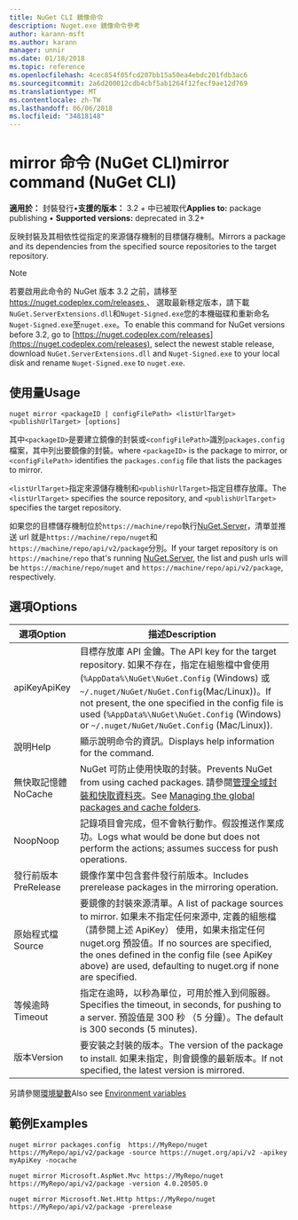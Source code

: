 ```yaml
---
title: NuGet CLI 鏡像命令
description: Nuget.exe 鏡像命令參考
author: karann-msft
ms.author: karann
manager: unnir
ms.date: 01/18/2018
ms.topic: reference
ms.openlocfilehash: 4cec854f05fcd207bb15a50ea4ebdc201fdb3ac6
ms.sourcegitcommit: 2a6d200012cdb4cbf5ab1264f12fecf9ae12d769
ms.translationtype: MT
ms.contentlocale: zh-TW
ms.lasthandoff: 06/06/2018
ms.locfileid: "34818148"
---
```

# <a name="mirror-command-nuget-cli"></a><span data-ttu-id="7fe3e-103">mirror 命令 (NuGet CLI)</span><span class="sxs-lookup"><span data-stu-id="7fe3e-103">mirror command (NuGet CLI)</span></span>

<span data-ttu-id="7fe3e-104">**適用於：** 封裝發行&bullet;**支援的版本：** 3.2 + 中已被取代</span><span class="sxs-lookup"><span data-stu-id="7fe3e-104">**Applies to:** package publishing &bullet; **Supported versions:** deprecated in 3.2+</span></span>

<span data-ttu-id="7fe3e-105">反映封裝及其相依性從指定的來源儲存機制的目標儲存機制。</span><span class="sxs-lookup"><span data-stu-id="7fe3e-105">Mirrors a package and its dependencies from the specified source repositories to the target repository.</span></span>

> [!NOTE]
> <span data-ttu-id="7fe3e-106">若要啟用此命令的 NuGet 版本 3.2 之前，請移至[ https://nuget.codeplex.com/releases ](https://nuget.codeplex.com/releases)、 選取最新穩定版本，請下載`NuGet.ServerExtensions.dll`和`Nuget-Signed.exe`您的本機磁碟和重新命名`Nuget-Signed.exe`至`nuget.exe`。</span><span class="sxs-lookup"><span data-stu-id="7fe3e-106">To enable this command for NuGet versions before 3.2, go to [https://nuget.codeplex.com/releases](https://nuget.codeplex.com/releases), select the newest stable release, download `NuGet.ServerExtensions.dll` and `Nuget-Signed.exe` to your local disk and rename `Nuget-Signed.exe` to `nuget.exe`.</span></span>

## <a name="usage"></a><span data-ttu-id="7fe3e-107">使用量</span><span class="sxs-lookup"><span data-stu-id="7fe3e-107">Usage</span></span>

```cli
nuget mirror <packageID | configFilePath> <listUrlTarget> <publishUrlTarget> [options]
```

<span data-ttu-id="7fe3e-108">其中`<packageID>`是要建立鏡像的封裝或`<configFilePath>`識別`packages.config`檔案，其中列出要鏡像的封裝。</span><span class="sxs-lookup"><span data-stu-id="7fe3e-108">where `<packageID>` is the package to mirror, or `<configFilePath>` identifies the `packages.config` file that lists the packages to mirror.</span></span>

<span data-ttu-id="7fe3e-109">`<listUrlTarget>`指定來源儲存機制和`<publishUrlTarget>`指定目標存放庫。</span><span class="sxs-lookup"><span data-stu-id="7fe3e-109">The `<listUrlTarget>` specifies the source repository, and `<publishUrlTarget>` specifies the target repository.</span></span>

<span data-ttu-id="7fe3e-110">如果您的目標儲存機制位於`https://machine/repo`執行[NuGet.Server](../hosting-packages/nuget-server.md)，清單並推送 url 就是`https://machine/repo/nuget`和`https://machine/repo/api/v2/package`分別。</span><span class="sxs-lookup"><span data-stu-id="7fe3e-110">If your target repository is on `https://machine/repo` that's running [NuGet.Server](../hosting-packages/nuget-server.md), the list and push urls will be `https://machine/repo/nuget` and `https://machine/repo/api/v2/package`, respectively.</span></span>

## <a name="options"></a><span data-ttu-id="7fe3e-111">選項</span><span class="sxs-lookup"><span data-stu-id="7fe3e-111">Options</span></span>

| <span data-ttu-id="7fe3e-112">選項</span><span class="sxs-lookup"><span data-stu-id="7fe3e-112">Option</span></span> | <span data-ttu-id="7fe3e-113">描述</span><span class="sxs-lookup"><span data-stu-id="7fe3e-113">Description</span></span> |
| --- | --- |
| <span data-ttu-id="7fe3e-114">apiKey</span><span class="sxs-lookup"><span data-stu-id="7fe3e-114">ApiKey</span></span> | <span data-ttu-id="7fe3e-115">目標存放庫 API 金鑰。</span><span class="sxs-lookup"><span data-stu-id="7fe3e-115">The API key for the target repository.</span></span> <span data-ttu-id="7fe3e-116">如果不存在，指定在組態檔中會使用 (`%AppData%\NuGet\NuGet.Config` (Windows) 或`~/.nuget/NuGet/NuGet.Config`(Mac/Linux))。</span><span class="sxs-lookup"><span data-stu-id="7fe3e-116">If not present,  the one specified in the config file is used (`%AppData%\NuGet\NuGet.Config` (Windows) or `~/.nuget/NuGet/NuGet.Config` (Mac/Linux)).</span></span> |
| <span data-ttu-id="7fe3e-117">說明</span><span class="sxs-lookup"><span data-stu-id="7fe3e-117">Help</span></span> | <span data-ttu-id="7fe3e-118">顯示說明命令的資訊。</span><span class="sxs-lookup"><span data-stu-id="7fe3e-118">Displays help information for the command.</span></span> |
| <span data-ttu-id="7fe3e-119">無快取記憶體</span><span class="sxs-lookup"><span data-stu-id="7fe3e-119">NoCache</span></span> | <span data-ttu-id="7fe3e-120">NuGet 可防止使用快取的封裝。</span><span class="sxs-lookup"><span data-stu-id="7fe3e-120">Prevents NuGet from using cached packages.</span></span> <span data-ttu-id="7fe3e-121">請參閱[管理全域封裝和快取資料夾](../consume-packages/managing-the-global-packages-and-cache-folders.md)。</span><span class="sxs-lookup"><span data-stu-id="7fe3e-121">See [Managing the global packages and cache folders](../consume-packages/managing-the-global-packages-and-cache-folders.md).</span></span> |
| <span data-ttu-id="7fe3e-122">Noop</span><span class="sxs-lookup"><span data-stu-id="7fe3e-122">Noop</span></span> | <span data-ttu-id="7fe3e-123">記錄項目會完成，但不會執行動作。假設推送作業成功。</span><span class="sxs-lookup"><span data-stu-id="7fe3e-123">Logs what would be done but does not perform the actions; assumes success for push operations.</span></span> |
| <span data-ttu-id="7fe3e-124">發行前版本</span><span class="sxs-lookup"><span data-stu-id="7fe3e-124">PreRelease</span></span> | <span data-ttu-id="7fe3e-125">鏡像作業中包含套件發行前版本。</span><span class="sxs-lookup"><span data-stu-id="7fe3e-125">Includes prerelease packages in the mirroring operation.</span></span> |
| <span data-ttu-id="7fe3e-126">原始程式檔</span><span class="sxs-lookup"><span data-stu-id="7fe3e-126">Source</span></span> | <span data-ttu-id="7fe3e-127">要鏡像的封裝來源清單。</span><span class="sxs-lookup"><span data-stu-id="7fe3e-127">A list of package sources to mirror.</span></span> <span data-ttu-id="7fe3e-128">如果未不指定任何來源中, 定義的組態檔 （請參閱上述 ApiKey） 使用，如果未指定任何 nuget.org 預設值。</span><span class="sxs-lookup"><span data-stu-id="7fe3e-128">If no sources are specified, the ones defined in the config file (see ApiKey above) are used, defaulting to nuget.org if none are specified.</span></span> |
| <span data-ttu-id="7fe3e-129">等候逾時</span><span class="sxs-lookup"><span data-stu-id="7fe3e-129">Timeout</span></span> | <span data-ttu-id="7fe3e-130">指定在逾時，以秒為單位，可用於推入到伺服器。</span><span class="sxs-lookup"><span data-stu-id="7fe3e-130">Specifies the timeout, in seconds, for pushing to a server.</span></span> <span data-ttu-id="7fe3e-131">預設值是 300 秒 （5 分鐘）。</span><span class="sxs-lookup"><span data-stu-id="7fe3e-131">The default is 300 seconds (5 minutes).</span></span> |
| <span data-ttu-id="7fe3e-132">版本</span><span class="sxs-lookup"><span data-stu-id="7fe3e-132">Version</span></span> | <span data-ttu-id="7fe3e-133">要安裝之封裝的版本。</span><span class="sxs-lookup"><span data-stu-id="7fe3e-133">The version of the package to install.</span></span> <span data-ttu-id="7fe3e-134">如果未指定，則會鏡像的最新版本。</span><span class="sxs-lookup"><span data-stu-id="7fe3e-134">If not specified, the latest version is mirrored.</span></span> |

<span data-ttu-id="7fe3e-135">另請參閱[環境變數](cli-ref-environment-variables.md)</span><span class="sxs-lookup"><span data-stu-id="7fe3e-135">Also see [Environment variables](cli-ref-environment-variables.md)</span></span>

## <a name="examples"></a><span data-ttu-id="7fe3e-136">範例</span><span class="sxs-lookup"><span data-stu-id="7fe3e-136">Examples</span></span>

```cli
nuget mirror packages.config  https://MyRepo/nuget https://MyRepo/api/v2/package -source https://nuget.org/api/v2 -apikey myApiKey -nocache

nuget mirror Microsoft.AspNet.Mvc https://MyRepo/nuget https://MyRepo/api/v2/package -version 4.0.20505.0

nuget mirror Microsoft.Net.Http https://MyRepo/nuget https://MyRepo/api/v2/package -prerelease
```
